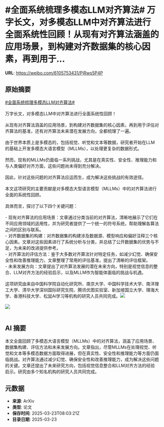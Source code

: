 # #全面系统梳理多模态LLM对齐算法# 万字长文，对多模态LLM中对齐算法进行全面系统性回顾！从现有对齐算法涵盖的应用场景，到构建对齐数据集的核心因素，再到用于...

**URL**: https://weibo.com/6105753431/PjRws5P4P

## 原始摘要

<a href="https://m.weibo.cn/search?containerid=231522type%3D1%26t%3D10%26q%3D%23%E5%85%A8%E9%9D%A2%E7%B3%BB%E7%BB%9F%E6%A2%B3%E7%90%86%E5%A4%9A%E6%A8%A1%E6%80%81LLM%E5%AF%B9%E9%BD%90%E7%AE%97%E6%B3%95%23&amp;extparam=%23%E5%85%A8%E9%9D%A2%E7%B3%BB%E7%BB%9F%E6%A2%B3%E7%90%86%E5%A4%9A%E6%A8%A1%E6%80%81LLM%E5%AF%B9%E9%BD%90%E7%AE%97%E6%B3%95%23" data-hide=""><span class="surl-text">#全面系统梳理多模态LLM对齐算法#</span></a> <br><br>万字长文，对多模态LLM中对齐算法进行全面系统性回顾！<br><br>从现有对齐算法涵盖的应用场景，到构建对齐数据集的核心因素，再到用于评估对齐算法的基准，还有对齐算法未来潜在发展方向，全都梳理了一遍。<br><br>由于世界本质上是多模态的，包括视觉、听觉和文本等数据，研究者开始在LLM的基础上开发多模态大语言模型（MLLMs），以处理更复杂的数据形式。<br><br>然而，现有的MLLMs仍面临一系列挑战，尤其是在真实性、安全性、推理能力和与人类偏好对齐方面，这些问题尚未得到充分解决。<br><br>因此，针对这些问题的对齐算法应运而生，成为解决这些挑战的有效途径。<br><br>本文这项研究的主要贡献是对多模态大型语言模型（MLLMs）中的对齐算法进行全面的系统性回顾。<br><br>具体而言，探讨了以下四个关键问题：<br><br>- 现有对齐算法的应用场景：文章通过分类当前的对齐算法，清晰地展示了它们在不同应用领域的适用性，并为研究者提供了一个统一的符号系统，帮助理解各算法之间的区别与联系。<br>- 对齐数据集的构建：对齐数据集的构建涉及数据源、模型响应和偏好注释三个核心因素。文章对这些因素进行了系统分析与分类，并总结了公开数据集的优势与不足，为未来的改进提供参考。<br>- 对齐算法的评估方法：鉴于大多数对齐算法针对特定任务，如减少幻觉、确保安全性和改善推理能力，文章整理了常用的评估基准，提出了清晰的评估框架。<br>- 未来发展方向：文章提出了对齐算法发展的潜在未来方向，特别是视觉信息的整合、LLM对齐方法的经验启示，以及MLLM作为智能体面临的挑战与机遇。<br><br>这项研究由来自中国科学院自动化研究所、南京大学、中国科学技术大学、南洋理工大学、清华大学深圳国际研究生院、腾讯优图实验室、新加坡国立大学、理海大学、香港科技大学、松鼠Ai学习等机构的研究人员共同完成。<img style="" src="https://tvax4.sinaimg.cn/large/006Fd7o3ly1hzqswxpq3bj30u00ghahe.jpg" referrerpolicy="no-referrer"><br><br><img style="" src="https://tvax1.sinaimg.cn/large/006Fd7o3ly1hzqsx0huv5j30u00z2h55.jpg" referrerpolicy="no-referrer"><br><br>

## AI 摘要

本文全面回顾了多模态大语言模型（MLLMs）中的对齐算法，涵盖了应用场景、数据集构建、评估方法和未来发展方向。文章指出，尽管MLLMs在处理视觉、听觉和文本等多模态数据方面取得进展，但在真实性、安全性和推理能力等方面仍面临挑战。对齐算法通过减少幻觉、确保安全性和改善推理能力，成为解决这些问题的关键。文章还提出了未来研究方向，包括视觉信息整合和LLM对齐方法的经验启示。研究由多个知名机构的研究人员共同完成。

## 元数据

- **来源**: ArXiv
- **类型**: 论文
- **保存时间**: 2025-03-23T08:03:21Z
- **目录日期**: 2025-03-23
